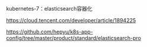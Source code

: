 
kubernetes-7：elasticsearch容器化

https://cloud.tencent.com/developer/article/1894225


https://github.com/hepyu/k8s-app-config/tree/master/product/standard/elasticsearch-pro